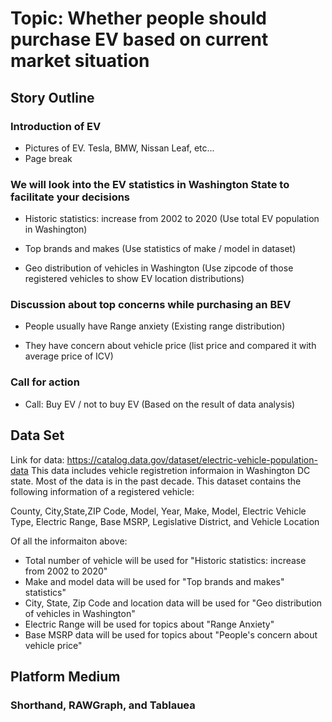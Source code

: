 # Topic: Whether people should purchase EV based on current market situation

## Story Outline
### Introduction of EV
* Pictures of EV. Tesla, BMW, Nissan Leaf, etc...
* Page break

### We will look into the EV statistics in Washington State to facilitate your decisions
* Historic statistics: increase from 2002 to 2020
(Use total EV population in Washington)

* Top brands and makes
(Use statistics of make / model in dataset)

* Geo distribution of vehicles in Washington
(Use zipcode of those registered vehicles to show EV location distributions)

### Discussion about top concerns while purchasing an BEV
* People usually have Range anxiety
(Existing range distribution)

* They have concern about vehicle price
(list price and compared it with average price of ICV)

### Call for action
* Call: Buy EV / not to buy EV (Based on the result of data analysis)


## Data Set
Link for data: https://catalog.data.gov/dataset/electric-vehicle-population-data
This data includes vehicle registretion informaion in Washington DC state. Most of the data is in the past decade.
This dataset contains the following information of a registered vehicle:

County, City,State,ZIP Code, Model, Year, Make, Model, Electric Vehicle Type, Electric Range, Base MSRP, Legislative District, and Vehicle Location

Of all the informaiton above:
* Total number of vehicle will be used for "Historic statistics: increase from 2002 to 2020"
* Make and model data will be used for "Top brands and makes" statistics"
* City, State, Zip Code and location data will be used for "Geo distribution of vehicles in Washington"
* Electric Range will be used for topics about "Range Anxiety"
* Base MSRP data will be used for topics about "People's concern about vehicle price"

## Platform Medium
### Shorthand, RAWGraph, and Tablauea
